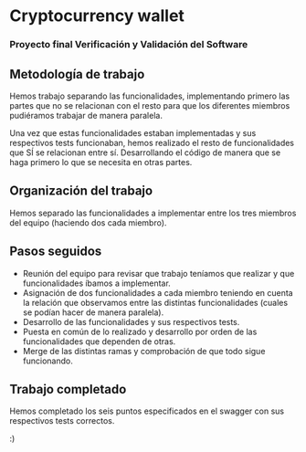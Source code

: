 
# Cryptocurrency wallet

### Proyecto final Verificación y Validación del Software

## Metodología de trabajo
Hemos trabajo separando las funcionalidades, implementando primero las partes que no se relacionan con el resto para que los diferentes miembros pudiéramos trabajar de manera paralela.

Una vez que estas funcionalidades estaban implementadas y sus respectivos tests funcionaban, hemos realizado el resto de funcionalidades que SÍ se relacionan entre sí. Desarrollando el código de manera que se haga primero lo que se necesita en otras partes.


## Organización del trabajo
Hemos separado las funcionalidades a implementar entre los tres miembros del equipo (haciendo dos cada miembro). 

  
## Pasos seguidos
- Reunión del equipo para revisar que trabajo teníamos que realizar y que funcionalidades íbamos a implementar.
- Asignación de dos funcionalidades a cada miembro teniendo en cuenta la relación que observamos entre las distintas funcionalidades (cuales se podían hacer de manera paralela).
- Desarrollo de las funcionalidades y sus respectivos tests.
- Puesta en común de lo realizado y desarrollo por orden de las funcionalidades que dependen de otras.
- Merge de las distintas ramas y comprobación de que todo sigue funcionando.


## Trabajo completado
Hemos completado los seis puntos especificados en el swagger con sus respectivos tests correctos.


:)
